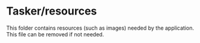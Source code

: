 # Tasker/resources

This folder contains resources (such as images) needed by the application. This file can
be removed if not needed.
